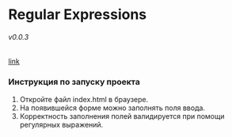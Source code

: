 # Regular Expressions

###### v0.0.3

[link](https://anufriTan.github.io)

### Инструкция по запуску проекта
1. Откройте файл index.html в браузере. 
2. На появившейся форме можно заполнять поля ввода.
3. Корректность заполнения полей валидируется при помощи регулярных выражений.
